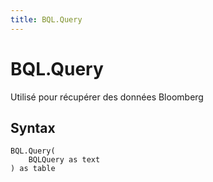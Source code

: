 ```yaml
---
title: BQL.Query
---
```


# BQL.Query


Utilisé pour récupérer des données Bloomberg


## Syntax

```powerquery
BQL.Query(
    BQLQuery as text
) as table
```



